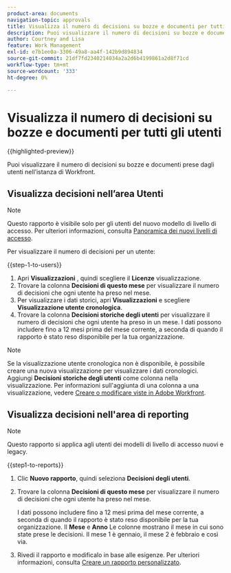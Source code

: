 ```yaml
---
product-area: documents
navigation-topic: approvals
title: Visualizza il numero di decisioni su bozze e documenti per tutti gli utenti
description: Puoi visualizzare il numero di decisioni su bozze e documenti prese dagli utenti nell’istanza di Workfront.
author: Courtney and Lisa
feature: Work Management
exl-id: e7b1ee0a-3306-49a8-aa4f-142b9d894834
source-git-commit: 21df7fd2340214034a2a2d6b4199861a2d8f71cd
workflow-type: tm+mt
source-wordcount: '333'
ht-degree: 0%

---
```



# Visualizza il numero di decisioni su bozze e documenti per tutti gli utenti

{{highlighted-preview}}

Puoi visualizzare il numero di decisioni su bozze e documenti prese dagli utenti nell’istanza di Workfront.

## Visualizza decisioni nell’area Utenti

>[!NOTE]
>
>Questo rapporto è visibile solo per gli utenti del nuovo modello di livello di accesso. Per ulteriori informazioni, consulta [Panoramica dei nuovi livelli di accesso](/help/quicksilver/administration-and-setup/add-users/how-access-levels-work/access-level-overview.md).

Per visualizzare il numero di decisioni per un utente:

{{step-1-to-users}}

1. Apri **Visualizzazioni** , quindi scegliere il **Licenze** visualizzazione.
1. Trovare la colonna **Decisioni di questo mese** per visualizzare il numero di decisioni che ogni utente ha preso nel mese.
1. <span class="preview">Per visualizzare i dati storici, apri **Visualizzazioni** e scegliere **Visualizzazione utente cronologica**.</span>
1. <span class="preview">Trovare la colonna **Decisioni storiche degli utenti** per visualizzare il numero di decisioni che ogni utente ha preso in un mese. I dati possono includere fino a 12 mesi prima del mese corrente, a seconda di quando il rapporto è stato reso disponibile per la tua organizzazione.</span>

>[!NOTE]
>
><span class="preview">Se la visualizzazione utente cronologica non è disponibile, è possibile creare una nuova visualizzazione per visualizzare i dati cronologici. Aggiungi **Decisioni storiche degli utenti** come colonna nella visualizzazione. Per informazioni sull&#39;aggiunta di una colonna a una visualizzazione, vedere [Creare o modificare viste in Adobe Workfront](/help/quicksilver/reports-and-dashboards/reports/reporting-elements/create-edit-views.md).</span>


## Visualizza decisioni nell&#39;area di reporting

>[!NOTE]
>
>Questo rapporto si applica agli utenti dei modelli di livello di accesso nuovi e legacy.

{{step1-to-reports}}

1. Clic **Nuovo rapporto**, quindi seleziona **Decisioni degli utenti**.
1. Trovare la colonna **Decisioni di questo mese** per visualizzare il numero di decisioni che ogni utente ha preso nel mese.

   <span class="preview">I dati possono includere fino a 12 mesi prima del mese corrente, a seconda di quando il rapporto è stato reso disponibile per la tua organizzazione. Il **Mese** e **Anno** Le colonne mostrano il mese in cui sono state prese le decisioni. Il mese 1 è gennaio, il mese 2 è febbraio e così via.</span>

1. Rivedi il rapporto e modificalo in base alle esigenze. Per ulteriori informazioni, consulta [Creare un rapporto personalizzato](/help/quicksilver/reports-and-dashboards/reports/creating-and-managing-reports/create-custom-report.md).

